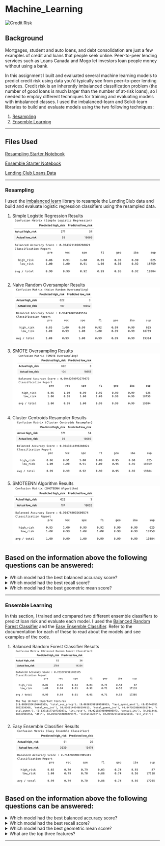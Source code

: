 # Machine_Learning
 
![Credit Risk](Images/credit-risk.jpg)

## Background

Mortgages, student and auto loans, and debt consolidation are just a few examples of credit and loans that people seek online. Peer-to-peer lending services such as Loans Canada and Mogo let investors loan people money without using a bank. 

In this assignment I built and evaluated several machine learning models to predict credit risk using data you'd typically see from peer-to-peer lending services. Credit risk is an inherently imbalanced classification problem (the number of good loans is much larger than the number of at-risk loans), so I needed to employ different techniques for training and evaluating models with imbalanced classes. I used the imbalanced-learn and Scikit-learn libraries to build and evaluate models using the two following techniques:

1. [Resampling](#Resampling)
2. [Ensemble Learning](#Ensemble-Learning)

- - -

## Files Used 

[Resampling Starter Notebook](Starter_Code/credit_risk_resampling.ipynb)

[Ensemble Starter Notebook](Starter_Code/credit_risk_ensemble.ipynb)

[Lending Club Loans Data](Resources/LoanStats_2019Q1.csv.zip)

- - -

### Resampling

I used the [imbalanced learn](https://imbalanced-learn.readthedocs.io) library to resample the LendingClub data and build and evaluate logistic regression classifiers using the resampled data.


1. Simple Logistic Regression Results
![Simple Logistic Regression Results](Images/Simple_logistic_regression.png) 

2. Naive Random Oversampler Results
![Naive Random Oversampler Result](Images/Naive_random_oversampling.png) 

3. SMOTE Oversampling Results
![SMOTE Oversampling Results](Images/SMOTE_Oversampling.png) 

4. Cluster Centroids Resampler Results
![Cluster Centroids Resampler Results](Images/Cluster_centroids_resampler.png) 

5. SMOTEENN Algorithm Results
![SMOTEENN Algorithm Results](Images/SMOTEENN_Algorithm.png) 

## Based on the information above the following questions can be answered:

<details>
<summary>Which model had the best balanced accuracy score?</summary><br>
- SMOTE (0.9948279972279972)<br>
</details>

<details>
<summary>Which model had the best recall score?</summary><br>
- All models<br>
</details>

<details>
<summary>Which model had the best geometric mean score?</summary><br>
- Oversampling, Undersampling, SMOTE, and Combination (Over and Under) Sampling<br>
</details>

- - -

### Ensemble Learning

In this section, I trained and compared two different ensemble classifiers to predict loan risk and evaluate each model. I used the [Balanced Random Forest Classifier](https://imbalanced-learn.org/stable/references/generated/imblearn.ensemble.BalancedRandomForestClassifier.html) and the [Easy Ensemble Classifier](https://imbalanced-learn.org/stable/references/generated/imblearn.ensemble.EasyEnsembleClassifier.html). Refer to the documentation for each of these to read about the models and see examples of the code.

1. Balanced Random Forest Classifier Results
![Balanced Random Forest Classifier Results](Images/Balanced_random_forest_classifier.png) 

2. Easy Ensemble Classifier Results
![Easy Ensemble Classifier Results](Images/Easy_Ensemble_Classifier_Results.png) 

## Based on the information above the following questions can be answered:

<details>
<summary>Which model had the best balanced accuracy score?</summary><br>
- Easy Ensemble Classifier (0.74)<br>
</details>

<details>
<summary>Which model had the best recall score?</summary><br>
- Balanced Random Forest Classifier (0.84)<br>
</details>
    
<details>
<summary>Which model had the best geometric mean score?</summary><br>
- Easy Ensemble Classifier (0.74)<br>
</details>

<details>
<summary>What are the top three features?</summary><br>
1. total_rec_prncp (0.08201924196461595)<br>
2. last_pymnt_amnt (0.06303398109180933)<br>
3. total_rec_int (0.057469519822358366)<br>
</details>

- - -
